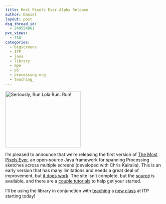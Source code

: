 ```yaml
---
title: Most Pixels Ever Alpha Release
author: Daniel
layout: post
dsq_thread_id:
  - 249554061
pvc_views:
  - 758
categories:
  - bigscreens
  - ITP
  - java
  - library
  - mpe
  - p5
  - processing.org
  - teaching_
---
```

<p><a href="http://www.flickr.com/photos/shiffman/437187494/" title="Photo Sharing"><img src="http://farm1.static.flickr.com/145/437187494_7c19fed4b4_m.jpg" width="240" height="180" alt="Seriously, Run Lola Run.  Run!" /></a></p>
<p>I&#8217;m pleased to announce that we&#8217;re releasing the first version of <a href="http://www.mostpixelsever.com/">The Most Pixels Ever</a>, an open-source Java framework for spanning Processing sketches across multiple screens (developed with Chris Kairalla).  This is an early version that has many limitations and needs a great deal of improvement, but <a href="http://www.mostpixelsever.com/2007/08/26/testing-on-the-iac-video-wall/">it does work</a>.  The site isn&#8217;t complete, but the <a href="http://www.mostpixelsever.com/source/">source</a> is available, and there are a <a href="http://www.mostpixelsever.com/tutorial/">couple tutorials</a> to help get your started.</p>
<p>I&#8217;ll be using the library in conjunction with <a href="http://shiffman.net/teaching">teaching</a> a <a href="http://www.itp.nyu.edu/varwiki/Syllabus/BigScreens">new class</a> at ITP starting today!</p>
